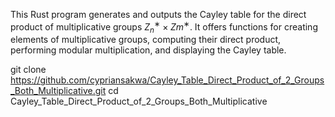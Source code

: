 This Rust program generates and outputs the Cayley table for the direct product of multiplicative groups $Z_n^∗\times Z m^∗$. 
It offers functions for creating elements of multiplicative groups, computing their direct product, performing modular multiplication, and displaying the Cayley table.

git clone https://github.com/cypriansakwa/Cayley_Table_Direct_Product_of_2_Groups_Both_Multiplicative.git
cd Cayley_Table_Direct_Product_of_2_Groups_Both_Multiplicative
